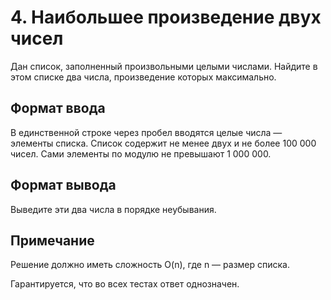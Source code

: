 # 4. Наибольшее произведение двух чисел
Дан список, заполненный произвольными целыми числами. Найдите в этом списке два числа, произведение которых максимально.

## Формат ввода
В единственной строке через пробел вводятся целые числа — элементы списка. Список содержит не менее двух и не более 100 000 чисел. Сами элементы по модулю не превышают 1 000 000.

## Формат вывода
Выведите эти два числа в порядке неубывания.

## Примечание
Решение должно иметь сложность O(n), где n — размер списка.

Гарантируется, что во всех тестах ответ однозначен.